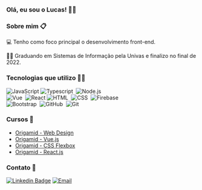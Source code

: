### Olá, eu sou o Lucas! 👋😀


### Sobre mim 📋

💻 Tenho como foco principal o desenvolvimento front-end.

👨‍🎓 Graduando em Sistemas de Informação pela Univas e finalizo no final de 2022.


### Tecnologias que utilizo 🧑‍💻

![JavaScript](https://img.shields.io/badge/JavaScript-F7DF1E?style=for-the-badge&logo=javascript&logoColor=black)
![Typescript](https://img.shields.io/badge/Typescript-6495ED?style=for-the-badge&logo=typescript)&nbsp;
![Node.js](https://img.shields.io/badge/NODE.JS-026E00?style=for-the-badge&logo=node.js&logoColor=black)<br>
![Vue](https://img.shields.io/badge/Vue.js-42b983?style=for-the-badge&logo=vue.js)&nbsp;
![React](https://img.shields.io/badge/React.js-5ed3f3?style=for-the-badge&logo=react)
![HTML](https://img.shields.io/badge/HTML-ffa500?style=for-the-badge&logo=HTML5)&nbsp;
![CSS](https://img.shields.io/badge/-CSS-264DE4?style=for-the-badge&logo=CSS3)&nbsp;
![Firebase](https://img.shields.io/badge/Firebase-F7DF1E?style=for-the-badge&logo=firebase&logoColor=black)&nbsp;<br>
![Bootstrap](https://img.shields.io/badge/-Bootstrap-6A429D?style=flat&logo=bootstrap)&nbsp;
![GitHub](https://img.shields.io/badge/-GitHub-05122A?style=flat&logo=github)&nbsp;
![Git](https://img.shields.io/badge/-Git-E84E31?style=flat&logo=git)&nbsp;

### Cursos 📜

- [Origamid - Web Design](https://www.origamid.com/certificate/764074c1/)
- [Origamid - Vue.js](https://www.origamid.com/certificate/4dba0e50/)
- [Origamid - CSS Flexbox](https://www.origamid.com/certificate/3ec13d30/)
- [Origamid - React.js](https://www.origamid.com/certificate/ef5d544d/)


### Contato 📲

[![Linkedin Badge](https://img.shields.io/badge/-LinkedIn-blue?style=flat-square&logo=Linkedin&logoColor=white&link=https://www.linkedin.com/in/fagnerpsantos/)](https://br.linkedin.com/in/lucas-nery-57b476180/)
<a href="mailto:lucasnerytoledo@hotmail.com"><img alt="Email" src="https://img.shields.io/badge/-Email-red?style=flat-square&logo=gmail" /></a> &nbsp;
